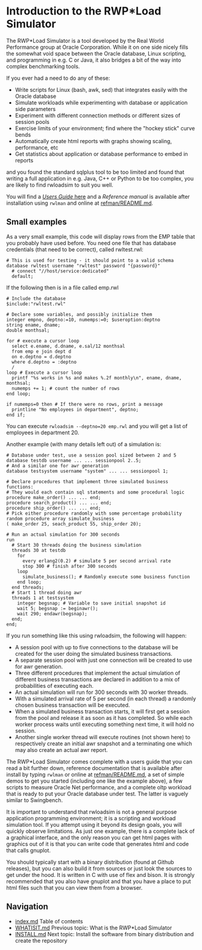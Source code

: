 # Introduction to the RWP\*Load Simulator

The RWP*Load Simulator is a tool developed by the Real World Performance group at Oracle Corporation.
While it on one side nicely fills the somewhat void space between the Oracle database,
Linux scripting, and programming in e.g. C or Java,
it also bridges a bit of the way into complex benchmarking tools.

If you ever had a need to do any of these:

* Write scripts for Linux (bash, awk, sed) that integrates easily with the Oracle database
* Simulate workloads while experimenting with database or application side parameters
* Experiment with different connection methods or different sizes of session pools
* Exercise limits of your environment; find where the "hockey stick" curve bends
* Automatically create html reports with graphs showing scaling, performance, etc
* Get statistics about application or database performance to embed in reports

and you found the standard sqlplus tool to be too limited and found that writing
a full application in e.g. Java, C++ or Python to be too complex,
you are likely to find rwloadsim to suit you well.

You will find a [*Users Guide* here](index.md#rwpload-simulator-users-guide) 
and a *Reference manual* is
available after installation using ```rwlman``` and online at [refman/README.md](refman/README.md).

## Small examples

As a very small example, this code will display rows from the EMP table
that you probably have used before.
You need one file that has database credentials (that need to be correct), called rwltest.rwl:
```
# This is used for testing - it should point to a valid schema
database rwltest username "rwltest" password "{password}" 
  # connect "//host/service:dedicated" 
  default;
```
If the following then is in a file called emp.rwl
```
# Include the database
$include:"rwltest.rwl"

# Declare some variables, and possibly initialize them
integer empno, deptno:=10, numemps:=0; $useroption:deptno
string ename, dname;
double monthsal;

for # execute a cursor loop
  select e.ename, d.dname, e.sal/12 monthsal
  from emp e join dept d
  on e.deptno = d.deptno
  where d.deptno = :deptno
  /
loop # Execute a cursor loop
  printf "%s works in %s and makes %.2f monthly\n", ename, dname, monthsal;
  numemps += 1; # count the number of rows
end loop;

if numemps=0 then # If there were no rows, print a message
  printline "No employees in department", deptno;
end if;
```
You can execute ```rwloadsim --deptno=20 emp.rwl``` and you will get a list of employees in department 20.

Another example (with many details left out) of a simulation is:
```
# Database under test, use a session pool sized between 2 and 5
database testdb username ... ... sessionpool 2..5;
# And a similar one for awr generation
database testsystem username "system" ... ... sessionpool 1;

# Declare procedures that implement three simulated business functions:
# They would each contain sql statements and some procedural logic
procedure make_order() ... ... end;
procedure search_product() ... ... end;
procedure ship_order() ... ... end;
# Pick either procedure randomly with some percentage probability
random procedure array simulate_business
( make_order 25, seach_product 55, ship_order 20);

# Run an actual simulation for 300 seconds
run
  # Start 30 threads doing the business simulation
  threads 30 at testdb 
    for
      every erlang2(0.2) # simulate 5 per second arrival rate
      stop 300 # finish after 300 seconds
    loop
      simulate_business(); # Randomly execute some business function
    end loop;
  end threads;
  # Start 1 thread doing awr
  threads 1 at testsystem
    integer begsnap; # Variable to save initial snapshot id
    wait 5; begsnap := beginawr();
    wait 290; endawr(begsnap);
  end;
end;
```
If you run something like this using rwloadsim, the following will happen:

* A session pool with up to five connections to the database will be created for the user doing the simulated business transactions.
* A separate session pool with just one connection will be created to use for awr generation.
* Three different procedures that implement the actual simulation of different business transactions are declared in addition to a mix of probabilities of executing each.
* An actual simulation will run for 300 seconds with 30 worker threads.
* With a simulated arrival rate of 5 per second (in each thread) a randomly chosen business transaction will be executed.
* When a simulated business transaction starts, it will first get a session from the pool and release it as soon as it has completed. So while each worker process waits until executing something next time, it will hold no session.
* Another single worker thread will execute routines (not shown here) to respectively create an initial awr snapshot and a terminating one which may also create an actual awr report.

The RWP*Load Simulator comes complete with a users guide that you can read a bit further down,
reference documentation that is available after install by typing ```rwlman```
or online at [refman/README.md](refman/README.md),
a set of simple demos to get you started (including one like the example above),
a few scripts to measure Oracle Net performance,
and a complete oltp workload that is ready to put your Oracle database under test.
The latter is vaguely similar to Swingbench.

It is important to understand that rwloadsim is not a general purpose application programming environment; it is a scripting and workload simulation tool.
If you attempt using it beyond its design goals, you will quickly observe limitations.
As just one example, there is a complete lack of a graphical interface, and the only reason you can get html pages with graphics out of it is that you can write code that generates html and code that calls gnuplot.

You should typically start with a binary distribution (found at Github releases), but you can also build it from sources or just look the sources to get under the hood.
It is written in C with use of flex and bison.
It is strongly recommended that you also have gnuplot and that you have a place to put html files such that you can view them from a browser.

## Navigation
* [index.md](index.md#rwpload-simulator-users-guide) Table of contents
* [WHATISIT.md](WHATISIT.md) Previous topic: What is the RWP*Load Simulator
* [INSTALL.md](INSTALL.md) Next topic: Install the software from binary distribution and create the repository
